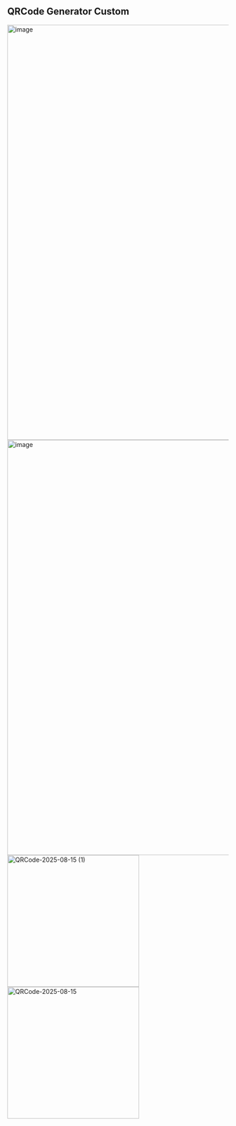 ## QRCode Generator Custom

<img width="1920" height="945" alt="image" src="https://github.com/user-attachments/assets/d06835e5-6cb8-4d57-bbe2-56089ce79e63" />
<img width="1920" height="945" alt="image" src="https://github.com/user-attachments/assets/2a49a626-4a58-48d1-951e-446f6ab60c26" />

<img width="300" height="300" alt="QRCode-2025-08-15 (1)" src="https://github.com/user-attachments/assets/73171f34-d4b5-4a59-bbe2-f94c68af2377" />
<img width="300" height="300" alt="QRCode-2025-08-15" src="https://github.com/user-attachments/assets/53987e72-c6db-424c-b2a9-bedc4f98ff3d" />

